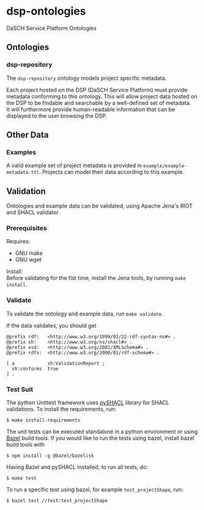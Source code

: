 # dsp-ontologies
DaSCH Service Platform Ontologies

## Ontologies

### dsp-repository

The `dsp-repository` ontology models project specific metadata.

Each project hosted on the DSP (DaSCH Service Platform) must provide metadata conforming to this ontology.
This will allow project data hosted on the DSP to be findable and searchable by a well-defined set of metadata.  
It will furthermore provide human-readable information that can be displayed to the user browsing the DSP.


## Other Data

### Examples

A valid example set of project metadata is provided in `example/example-metadata.ttl`.
Projects can model their data according to this example.

## Validation

Ontologies and example data can be validated, using Apache Jena's RIOT and SHACL validator.

### Prerequisites

Requires:
- GNU make
- GNU wget

Install:  
Before validating for the fist time, install the Jena tools, by running `make install`.

### Validate

To validate the ontology and example data, run `make validate`.

If the data validates, you should get
```shell
@prefix rdf:   <http://www.w3.org/1999/02/22-rdf-syntax-ns#> .
@prefix sh:    <http://www.w3.org/ns/shacl#> .
@prefix xsd:   <http://www.w3.org/2001/XMLSchema#> .
@prefix rdfs:  <http://www.w3.org/2000/01/rdf-schema#> .

[ a            sh:ValidationReport ;
  sh:conforms  true
] .
```

### Test Suit

The python Unittest framework uses [pySHACL](https://github.com/RDFLib/pySHACL) library for SHACL validations. 
To install the requirements, run:

```
$ make install-requirements
```

The unit tests can be executed standalone in a python environment or using [Bazel](https://bazel.build/) build tools. 
If you would like to run the tests using bazel, install bazel build tools with
 
```
$ npm install -g @bazel/bazelisk
```
 
Having Bazel and pySHACL installed, to run all tests, do:

```
$ make test
```

To run a specific test using bazel, for example `test_projectShape`, run:

```
$ bazel test //test:test_projectShape
```

